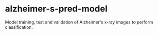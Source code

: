 # alzheimer-s-pred-model
Model training, test and validation of Alzheimer's x-ray images to perform classification.
